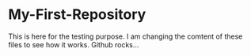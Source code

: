 # My-First-Repository
This is here for the testing purpose.
I am changing the comtent of these files to see how it works.
Github rocks...
